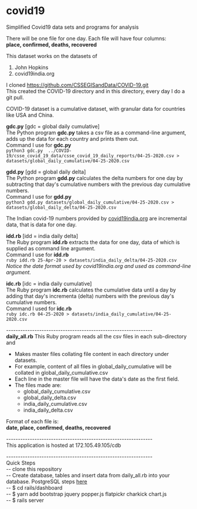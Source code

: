 # covid19
Simplified Covid19 data sets and programs for analysis

There will be one file for one day. Each file will have four columns:\
**place, confirmed, deaths, recovered**

This dataset works on the datasets of
1. John Hopkins
2. covid19india.org

I cloned https://github.com/CSSEGISandData/COVID-19.git \
This created the COVID-19 directory and in this directory, every day I do a git pull.

COVID-19 dataset is a cumulative dataset, with granular data for countries like USA and China.

**gdc.py** [gdc = global daily cumulative]\
The Python program **gdc.py** takes a csv file as a command-line argument, adds up the data for each country and prints them out.\
Command I use for **gdc.py**\
`python3 gdc.py  ../COVID-19/csse_covid_19_data/csse_covid_19_daily_reports/04-25-2020.csv > datasets/global_daily_cumulative/04-25-2020.csv`

**gdd.py** [gdd = global daily delta]\
The Python program **gdd.py** calculates the delta numbers for one day by subtracting that day's cumulative numbers with the previous day cumulative numbers.\
Command I use for **gdd.py**\
`python3 gdd.py datasets/global_daily_cumulative/04-25-2020.csv > datasets/global_daily_delta/04-25-2020.csv`

The Indian covid-19 numbers provided by [covid19india.org](https://api.covid19india.org/states_daily.json) are incremental data, that is data for one day.

**idd.rb** [idd = india daily delta]\
The Ruby program **idd.rb** extracts the data for one day, data of which is supplied as command line argument.\
Command I use for **idd.rb**\
`ruby idd.rb 25-Apr-20 > datasets/india_daily_delta/04-25-2020.csv`\
*Notice the date format used by covid19india.org and used as command-line argument.*

**idc.rb** [idc = india daily cumulative]\
The Ruby program **idc.rb** calculates the cumulative data until a day by adding that day's incrementa (delta) numbers with the previous day's cumulative numbers.\
Command I used for **idc.rb**\
`ruby idc.rb 04-25-2020 > datasets/india_daily_cumulative/04-25-2020.csv`

--------------------------------------------------------------\
**daily_all.rb**
This Ruby program reads all the csv files in each sub-directory and
* Makes master files collating file content in each directory under datasets.
* For example, content of all files in global_daily_cumulative will be collated in global_daily_cumulative.csv
* Each line in the master file will have the data's date as the first field.
* The files made are:
    * global_daily_cumulative.csv
    * global_daily_delta.csv
    * india_daily_cumulative.csv
    * india_daily_delta.csv

Format of each file is:\
**date, place, confirmed, deaths, recovered**

--------------------------------------------------------------\
This application is hosted at 172.105.49.105/cdb


--------------------------------------------------------------\
Quick Steps\
-- clone this repository\
-- Create database, tables and insert data from daily_all.rb into your database. PostgreSQL steps [here](https://github.com/mh-github/covid19/blob/master/database/postgres/postgresql-commands.sql)\
-- $ cd rails/dashboard\
-- $ yarn add bootstrap jquery popper.js flatpickr charkick chart.js\
-- $ rails server
